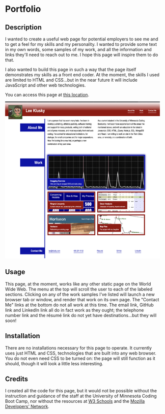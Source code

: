 # Portfolio

## Description

I wanted to create a useful web page for potential employers to see me and to get a feel for my skills and my personality. I wanted to provide some text in my own words, some samples of my work, and all the information and links they'll need to reach out to me. I hope this page will inspire them to do that.

I also wanted to build this page in such a way that the page itself demonstrates my skills as a front end coder. At the moment, the skills I used are limited to HTML and CSS...but in the near future it will include JavaScript and other web technologies.

You can access this page at [this location](https://lkalliance.github.io/module-2-challenge/ "Lee Klusky's portfolio").

![screenshot](./assets/images/site-screenshot-2.png)

## Usage

This page, at the moment, works like any other static page on the World Wide Web. The menu at the top will scroll the user to each of the labeled sections. Clicking on any of the work samples I've listed will launch a new browser tab or window, and render that work on its own page. The "Contact Me" links at the bottom do not all work at this time. The email link, GitHub link and LinkedIn link all do in fact work as they ought; the telephone number link and the résumé link do not yet have destinations...but they will soon!

## Installation

There are no installations necessary for this page to operate. It currently uses just HTML and CSS, technologies that are built into any web browser. You do not even need CSS to be turned on: the page will still function as it should, though it will look a little less interesting.

## Credits

I created all the code for this page, but it would not be possible without the instruction and guidance of the staff at the University of Minnesota Coding Boot Camp, nor without the resources at [W3 Schools](https://www.w3schools.com "Learn to Code") and the [Mozilla Developers' Network](https://developer.mozilla.org "Resources for developers, by developers").
